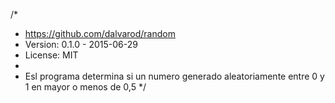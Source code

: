 /*
 * https://github.com/dalvarod/random
 * Version: 0.1.0 - 2015-06-29
 * License: MIT
 *
 * Esl programa determina si un numero generado aleatoriamente entre 0 y 1 en mayor o menos de 0,5
*/
